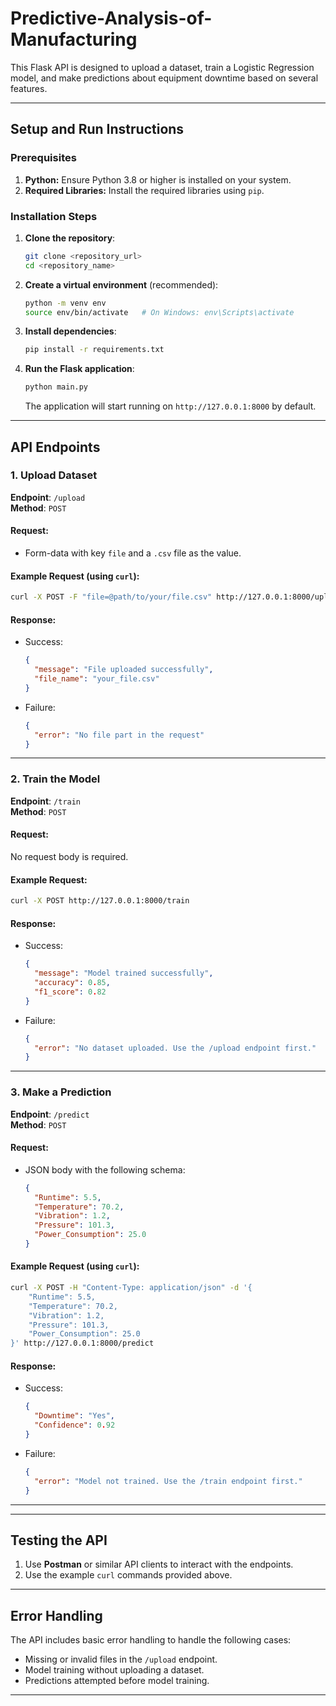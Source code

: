# Predictive-Analysis-of-Manufacturing

This Flask API is designed to upload a dataset, train a Logistic Regression model, and make predictions about equipment downtime based on several features.

---

## **Setup and Run Instructions**

### **Prerequisites**
1. **Python:** Ensure Python 3.8 or higher is installed on your system.
2. **Required Libraries:** Install the required libraries using `pip`.
   
### **Installation Steps**
1. **Clone the repository**:
   ```bash
   git clone <repository_url>
   cd <repository_name>
   ```

2. **Create a virtual environment** (recommended):
   ```bash
   python -m venv env
   source env/bin/activate   # On Windows: env\Scripts\activate
   ```

3. **Install dependencies**:
   ```bash
   pip install -r requirements.txt
   ```

4. **Run the Flask application**:
   ```bash
   python main.py
   ```
   The application will start running on `http://127.0.0.1:8000` by default.

---

## **API Endpoints**

### 1. **Upload Dataset**
   **Endpoint**: `/upload`  
   **Method**: `POST`

   #### Request:
   - Form-data with key `file` and a `.csv` file as the value.

   #### Example Request (using `curl`):
   ```bash
   curl -X POST -F "file=@path/to/your/file.csv" http://127.0.0.1:8000/upload
   ```

   #### Response:
   - Success:
     ```json
     {
       "message": "File uploaded successfully",
       "file_name": "your_file.csv"
     }
     ```
   - Failure:
     ```json
     {
       "error": "No file part in the request"
     }
     ```

---

### 2. **Train the Model**
   **Endpoint**: `/train`  
   **Method**: `POST`

   #### Request:
   No request body is required.

   #### Example Request:
   ```bash
   curl -X POST http://127.0.0.1:8000/train
   ```

   #### Response:
   - Success:
     ```json
     {
       "message": "Model trained successfully",
       "accuracy": 0.85,
       "f1_score": 0.82
     }
     ```
   - Failure:
     ```json
     {
       "error": "No dataset uploaded. Use the /upload endpoint first."
     }
     ```

---

### 3. **Make a Prediction**
   **Endpoint**: `/predict`  
   **Method**: `POST`

   #### Request:
   - JSON body with the following schema:
     ```json
     {
       "Runtime": 5.5,
       "Temperature": 70.2,
       "Vibration": 1.2,
       "Pressure": 101.3,
       "Power_Consumption": 25.0
     }
     ```

   #### Example Request (using `curl`):
   ```bash
   curl -X POST -H "Content-Type: application/json" -d '{
       "Runtime": 5.5,
       "Temperature": 70.2,
       "Vibration": 1.2,
       "Pressure": 101.3,
       "Power_Consumption": 25.0
   }' http://127.0.0.1:8000/predict
   ```

   #### Response:
   - Success:
     ```json
     {
       "Downtime": "Yes",
       "Confidence": 0.92
     }
     ```
   - Failure:
     ```json
     {
       "error": "Model not trained. Use the /train endpoint first."
     }
     ```

---

---

## **Testing the API**
1. Use **Postman** or similar API clients to interact with the endpoints.
2. Use the example `curl` commands provided above.

---

## **Error Handling**
The API includes basic error handling to handle the following cases:
- Missing or invalid files in the `/upload` endpoint.
- Model training without uploading a dataset.
- Predictions attempted before model training.

---
